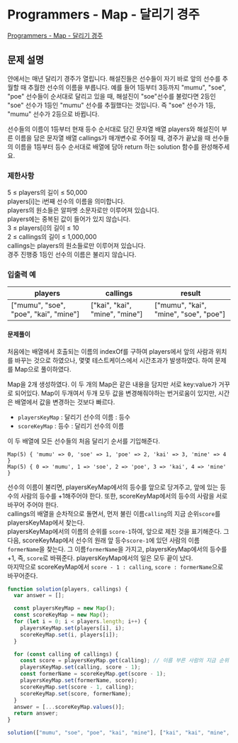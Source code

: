 # Programmers - Map - 달리기 경주

[Programmers - Map - 달리기 경주](https://school.programmers.co.kr/learn/courses/30/lessons/178871)

## 문제 설명

얀에서는 매년 달리기 경주가 열립니다. 해설진들은 선수들이 자기 바로 앞의 선수를 추월할 때 추월한 선수의 이름을 부릅니다. 예를 들어 1등부터 3등까지 "mumu", "soe", "poe" 선수들이 순서대로 달리고 있을 때, 해설진이 "soe"선수를 불렀다면 2등인 "soe" 선수가 1등인 "mumu" 선수를 추월했다는 것입니다. 즉 "soe" 선수가 1등, "mumu" 선수가 2등으로 바뀝니다.

선수들의 이름이 1등부터 현재 등수 순서대로 담긴 문자열 배열 players와 해설진이 부른 이름을 담은 문자열 배열 callings가 매개변수로 주어질 때, 경주가 끝났을 때 선수들의 이름을 1등부터 등수 순서대로 배열에 담아 return 하는 solution 함수를 완성해주세요.

### 제한사항

5 ≤ players의 길이 ≤ 50,000  
players[i]는 i번째 선수의 이름을 의미합니다.  
players의 원소들은 알파벳 소문자로만 이루어져 있습니다.  
players에는 중복된 값이 들어가 있지 않습니다.  
3 ≤ players[i]의 길이 ≤ 10  
2 ≤ callings의 길이 ≤ 1,000,000  
callings는 players의 원소들로만 이루어져 있습니다.  
경주 진행중 1등인 선수의 이름은 불리지 않습니다.

### 입출력 예

| players                               | callings                       | result                                |
| ------------------------------------- | ------------------------------ | ------------------------------------- |
| ["mumu", "soe", "poe", "kai", "mine"] | ["kai", "kai", "mine", "mine"] | ["mumu", "kai", "mine", "soe", "poe"] |

#### 문제풀이

처음에는 배열에서 호출되는 이름의 indexOf를 구하여 players에서 앞의 사람과 위치를 바꾸는 것으로 하였으나, 몇몇 테스트케이스에서 시간초과가 발생하였다.
하여 문제를 Map으로 풀이하였다.

Map을 2개 생성하였다.
이 두 개의 Map은 같은 내용을 담지만 서로 key:value가 거꾸로 되어있다. Map이 두개여서 두개 모두 값을 변경해줘야하는 번거로움이 있지만, 시간은 배열에서 값을 변경하는 것보다 빠르다.

- `playersKeyMap` : 달리기 선수의 이름 : 등수
- `scoreKeyMap` : 등수 : 달리기 선수의 이름

이 두 배열에 모든 선수들의 처음 달리기 순서를 기입해준다.

```
Map(5) { 'mumu' => 0, 'soe' => 1, 'poe' => 2, 'kai' => 3, 'mine' => 4 }
Map(5) { 0 => 'mumu', 1 => 'soe', 2 => 'poe', 3 => 'kai', 4 => 'mine' }
```

선수의 이름이 불리면, playersKeyMap에서의 등수를 앞으로 당겨주고, 앞에 있는 등수의 사람의 등수를 +1해주어야 한다. 또한, scoreKeyMap에서의 등수의 사람을 서로 바꾸어 주어야 한다.  
callings의 배열을 순차적으로 돌면서, 먼저 불린 이름`calling`의 지금 순위`score`를 playersKeyMap에서 찾는다.  
playersKeyMap에서의 이름의 순위를 `score-1`하여, 앞으로 제친 것을 표기해준다.
그 다음, scoreKeyMap에서 선수의 원래 앞 등수`score-1`에 있던 사람의 이름`formerName`을 찾는다. 그 이름`formerName`을 가지고, playersKeyMap에서의 등수를 +1, 즉, `score`로 바꿔준다. playersKeyMap에서의 일은 모두 끝이 났다.  
마지막으로 scoreKeyMap에서 `score - 1 : calling`, `score : formerName`으로 바꾸어준다.

```js
function solution(players, callings) {
  var answer = [];

  const playersKeyMap = new Map();
  const scoreKeyMap = new Map();
  for (let i = 0; i < players.length; i++) {
    playersKeyMap.set(players[i], i);
    scoreKeyMap.set(i, players[i]);
  }

  for (const calling of callings) {
    const score = playersKeyMap.get(calling); // 이름 부른 사람의 지금 순위
    playersKeyMap.set(calling, score - 1);
    const formerName = scoreKeyMap.get(score - 1);
    playersKeyMap.set(formerName, score);
    scoreKeyMap.set(score - 1, calling);
    scoreKeyMap.set(score, formerName);
  }
  answer = [...scoreKeyMap.values()];
  return answer;
}

solution(["mumu", "soe", "poe", "kai", "mine"], ["kai", "kai", "mine", "mine"]);
```
